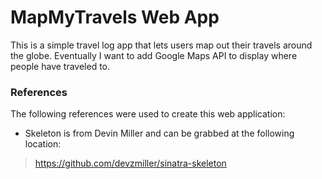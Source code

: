 # MapMyTravels Web App

This is a simple travel log app that lets users map out their travels around the globe. Eventually I want to add Google Maps API to display where people have traveled to.

### References

The following references were used to create this web application:

* Skeleton is from Devin Miller and can be grabbed at the following location:
> https://github.com/devzmiller/sinatra-skeleton
